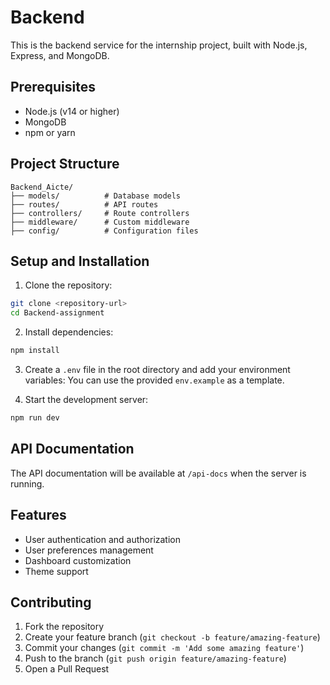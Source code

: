# Backend

This is the backend service for the internship project, built with Node.js, Express, and MongoDB.

## Prerequisites

- Node.js (v14 or higher)
- MongoDB
- npm or yarn

## Project Structure

```
Backend_Aicte/
├── models/          # Database models
├── routes/          # API routes
├── controllers/     # Route controllers
├── middleware/      # Custom middleware
├── config/          # Configuration files
```

## Setup and Installation

1. Clone the repository:
```bash
git clone <repository-url>
cd Backend-assignment
```

2. Install dependencies:
```bash
npm install
```

3. Create a `.env` file in the root directory and add your environment variables:
You can use the provided `env.example` as a template.

4. Start the development server:
```bash
npm run dev
```

## API Documentation

The API documentation will be available at `/api-docs` when the server is running.

## Features

- User authentication and authorization
- User preferences management
- Dashboard customization
- Theme support

## Contributing

1. Fork the repository
2. Create your feature branch (`git checkout -b feature/amazing-feature`)
3. Commit your changes (`git commit -m 'Add some amazing feature'`)
4. Push to the branch (`git push origin feature/amazing-feature`)
5. Open a Pull Request
 